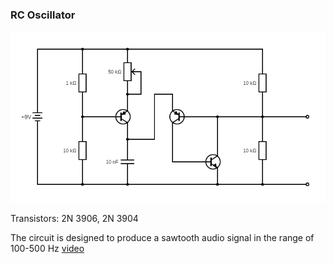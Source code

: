 ### RC Oscillator

![circuit diagram](tns-rc.png)

Transistors: 2N 3906, 2N 3904

The circuit is designed to produce a sawtooth audio signal in the range of 100-500 Hz
[video](https://youtu.be/Zj2P9CsxV-I)
